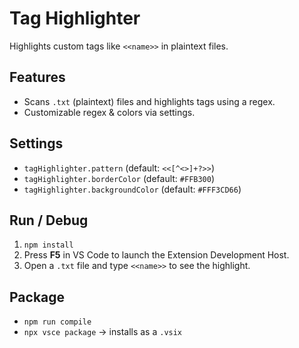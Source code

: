 # Tag Highlighter

Highlights custom tags like `<<name>>` in plaintext files.

## Features
- Scans `.txt` (plaintext) files and highlights tags using a regex.
- Customizable regex & colors via settings.

## Settings
- `tagHighlighter.pattern` (default: `<<[^<>]+?>>`)
- `tagHighlighter.borderColor` (default: `#FFB300`)
- `tagHighlighter.backgroundColor` (default: `#FFF3CD66`)

## Run / Debug
1. `npm install`
2. Press **F5** in VS Code to launch the Extension Development Host.
3. Open a `.txt` file and type `<<name>>` to see the highlight.

## Package
- `npm run compile`
- `npx vsce package` → installs as a `.vsix`
